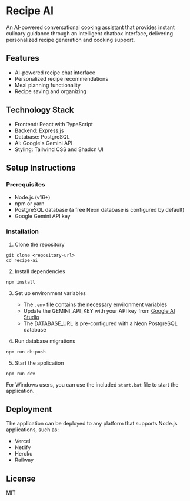# Recipe AI

An AI-powered conversational cooking assistant that provides instant culinary guidance through an intelligent chatbox interface, delivering personalized recipe generation and cooking support.

## Features

- AI-powered recipe chat interface
- Personalized recipe recommendations
- Meal planning functionality
- Recipe saving and organizing

## Technology Stack

- Frontend: React with TypeScript
- Backend: Express.js
- Database: PostgreSQL
- AI: Google's Gemini API
- Styling: Tailwind CSS and Shadcn UI

## Setup Instructions

### Prerequisites

- Node.js (v16+)
- npm or yarn
- PostgreSQL database (a free Neon database is configured by default)
- Google Gemini API key

### Installation

1. Clone the repository
```
git clone <repository-url>
cd recipe-ai
```

2. Install dependencies
```
npm install
```

3. Set up environment variables
   - The `.env` file contains the necessary environment variables
   - Update the GEMINI_API_KEY with your API key from [Google AI Studio](https://aistudio.google.com/app/apikey)
   - The DATABASE_URL is pre-configured with a Neon PostgreSQL database

4. Run database migrations
```
npm run db:push
```

5. Start the application
```
npm run dev
```

For Windows users, you can use the included `start.bat` file to start the application.

## Deployment

The application can be deployed to any platform that supports Node.js applications, such as:
- Vercel
- Netlify
- Heroku
- Railway

## License

MIT